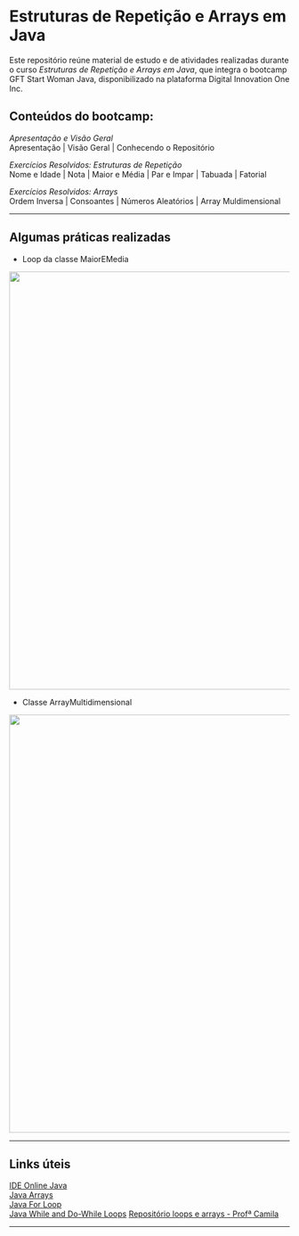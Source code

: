 # Estruturas de Repetição e Arrays em Java  

Este repositório reúne material de estudo e de atividades realizadas durante o curso _Estruturas de Repetição e Arrays em Java_, que integra o bootcamp GFT Start Woman Java, disponibilizado na plataforma Digital Innovation One Inc.  

## Conteúdos do bootcamp:  

_Apresentação e Visão Geral_  
Apresentação | Visão Geral | Conhecendo o Repositório  

_Exercícios Resolvidos: Estruturas de Repetição_  
Nome e Idade | Nota | Maior e Média | Par e Impar | Tabuada | Fatorial  

_Exercícios Resolvidos: Arrays_  
Ordem Inversa | Consoantes | Números Aleatórios | Array Muldimensional  

---  

## Algumas práticas realizadas  

* Loop da classe MaiorEMedia  
<p align="center">
	<img src="" width="750">
</p>

* Classe ArrayMultidimensional  
<p align="center">
	<img src="" width="750">
</p>  

---

## Links úteis  

[IDE Online Java](https://www.online-java.com/)  
[Java Arrays](https://www.w3schools.com/java/java_arrays.asp)  
[Java For Loop](https://www.w3schools.com/java/java_for_loop.asp)  
[Java While and Do-While Loops](https://www.w3schools.com/java/java_while_loop.asp)
[Repositório loops e arrays - Profª Camila](https://github.com/cami-la/loops-e-arrays)  

---  
